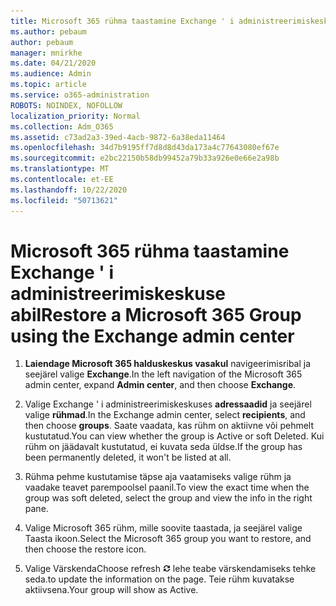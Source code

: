```yaml
---
title: Microsoft 365 rühma taastamine Exchange ' i administreerimiskeskuse abil
ms.author: pebaum
author: pebaum
manager: mnirkhe
ms.date: 04/21/2020
ms.audience: Admin
ms.topic: article
ms.service: o365-administration
ROBOTS: NOINDEX, NOFOLLOW
localization_priority: Normal
ms.collection: Adm_O365
ms.assetid: c73ad2a3-39ed-4acb-9872-6a38eda11464
ms.openlocfilehash: 34d7b9195ff7d8d8d43da173a4c77643080ef67e
ms.sourcegitcommit: e2bc22150b58db99452a79b33a926e0e66e2a98b
ms.translationtype: MT
ms.contentlocale: et-EE
ms.lasthandoff: 10/22/2020
ms.locfileid: "50713621"
---
```

# <a name="restore-a-microsoft-365-group-using-the-exchange-admin-center"></a><span data-ttu-id="02189-102">Microsoft 365 rühma taastamine Exchange ' i administreerimiskeskuse abil</span><span class="sxs-lookup"><span data-stu-id="02189-102">Restore a Microsoft 365 Group using the Exchange admin center</span></span>

1. <span data-ttu-id="02189-103">**Laiendage Microsoft 365 halduskeskus vasakul** navigeerimisribal ja seejärel valige **Exchange**.</span><span class="sxs-lookup"><span data-stu-id="02189-103">In the left navigation of the Microsoft 365 admin center, expand **Admin center**, and then choose **Exchange**.</span></span>
    
2. <span data-ttu-id="02189-104">Valige Exchange ' i administreerimiskeskuses **adressaadid** ja seejärel valige **rühmad**.</span><span class="sxs-lookup"><span data-stu-id="02189-104">In the Exchange admin center, select **recipients**, and then choose **groups**.</span></span> <span data-ttu-id="02189-105">Saate vaadata, kas rühm on aktiivne või pehmelt kustutatud.</span><span class="sxs-lookup"><span data-stu-id="02189-105">You can view whether the group is Active or soft Deleted.</span></span> <span data-ttu-id="02189-106">Kui rühm on jäädavalt kustutatud, ei kuvata seda üldse.</span><span class="sxs-lookup"><span data-stu-id="02189-106">If the group has been permanently deleted, it won't be listed at all.</span></span>
    
3. <span data-ttu-id="02189-107">Rühma pehme kustutamise täpse aja vaatamiseks valige rühm ja vaadake teavet parempoolsel paanil.</span><span class="sxs-lookup"><span data-stu-id="02189-107">To view the exact time when the group was soft deleted, select the group and view the info in the right pane.</span></span>
    
4. <span data-ttu-id="02189-108">Valige Microsoft 365 rühm, mille soovite taastada, ja seejärel valige Taasta ikoon.</span><span class="sxs-lookup"><span data-stu-id="02189-108">Select the Microsoft 365 group you want to restore, and then choose the restore icon.</span></span>
    
5. <span data-ttu-id="02189-109">Valige Värskenda</span><span class="sxs-lookup"><span data-stu-id="02189-109">Choose refresh</span></span> ![Ikoon Värskenda](media/6464df90-2a91-4c1f-92a6-9a38c7696ac3.gif) <span data-ttu-id="02189-111">lehe teabe värskendamiseks tehke seda.</span><span class="sxs-lookup"><span data-stu-id="02189-111">to update the information on the page.</span></span> <span data-ttu-id="02189-112">Teie rühm kuvatakse aktiivsena.</span><span class="sxs-lookup"><span data-stu-id="02189-112">Your group will show as Active.</span></span> 
    

